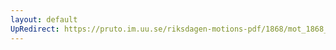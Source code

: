 ```yaml
---
layout: default
UpRedirect: https://pruto.im.uu.se/riksdagen-motions-pdf/1868/mot_1868__ak__116.pdf
---
```

